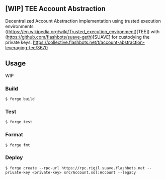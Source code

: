 ## [WIP] TEE Account Abstraction

Decentralized Account Abstraction implementation using trusted execution environments ((https://en.wikipedia.org/wiki/Trusted_execution_environment)[TEE]) with (https://github.com/flashbots/suave-geth)[SUAVE] for custodying the private keys.
https://collective.flashbots.net/t/account-abstraction-leveraging-tee/3670

## Usage

WIP

### Build

```shell
$ forge build
```

### Test

```shell
$ forge test
```

### Format

```shell
$ forge fmt
```

### Deploy

```shell
$ forge create --rpc-url https://rpc.rigil.suave.flashbots.net --private-key <private-key> src/Account.sol:Account --legacy
```
